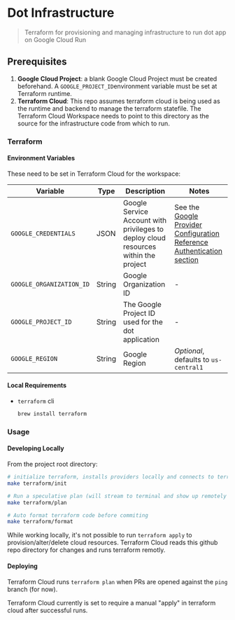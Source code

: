 # Dot Infrastructure
> Terraform for provisioning and managing infrastructure to run dot app on Google Cloud Run

## Prerequisites
1. **Google Cloud Project**:  a blank Google Cloud Project must be created beforehand.  A `GOOGLE_PROJECT_ID`environment variable must be set at Terraform runtime.
1. **Terraform Cloud**:  This repo assumes terraform cloud is being used as the runtime and backend to manage the terraform statefile.  The Terraform Cloud Workspace needs to point to this directory as the source for the infrastructure code from which to run.

### Terraform
#### Environment Variables
These need to be set in Terraform Cloud for the workspace:  

| Variable | Type |Description | Notes |
|---|---|---| --- |
|`GOOGLE_CREDENTIALS`| JSON|Google Service Account with privileges to deploy cloud resources within the project|See the [Google Provider Configuration Reference Authentication section](https://registry.terraform.io/providers/hashicorp/google/latest/docs/guides/provider_reference) |
|`GOOGLE_ORGANIZATION_ID`|String|Google Organization ID|-|
|`GOOGLE_PROJECT_ID`|String|The Google Project ID used for the dot application|-|
|`GOOGLE_REGION`|String|Google Region| _Optional_, defaults to `us-central1`|

#### Local Requirements
* `terraform` cli
   ```sh
   brew install terraform
   ```

### Usage
#### Developing Locally
From the project root directory:
```sh
# initialize terraform, installs providers locally and connects to terraform cloud remote backend
make terraform/init

# Run a speculative plan (will stream to terminal and show up remotely in terraform cloud workspace)
make terraform/plan

# Auto format terraform code before commiting
make terraform/format
```
While working locally, it's not possible to run `terraform apply` to provision/alter/delete cloud resources.  Terraform Cloud reads this github repo directory for changes and runs terraform remotly.

#### Deploying
Terraform Cloud runs `terraform plan` when PRs are opened against the `ping` branch (for now).

Terraform Cloud currently is set to require a manual "apply" in terraform cloud after successful runs.